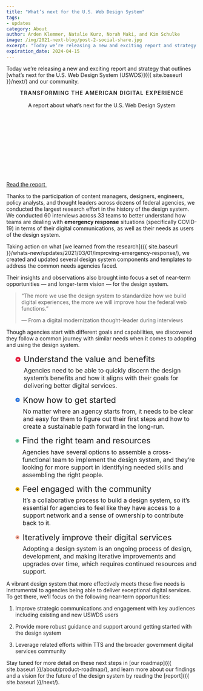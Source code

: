 ```yaml
---
title: "What’s next for the U.S. Web Design System"
tags:
- updates
category: About
author: Arden Klemmer, Natalie Kurz, Norah Maki, and Kim Schulke
image: /img/2021-next-blog/post-2-social-share.jpg
excerpt: "Today we’re releasing a new and exciting report and strategy that outlines what’s next for the U.S. Web Design System (USWDS) and our community."
expiration_date: 2024-04-15
---
```


Today we’re releasing a new and exciting report and strategy that outlines [what’s next for the U.S. Web Design System (USWDS)]({{ site.baseurl }}/next/) and our community.


<style type="text/css" scoped>

.next-page-card__subheading {
    text-transform: uppercase;
    display: block;
    font-size: .87rem;
    font-weight: 600;
    margin-bottom: 1rem;
    letter-spacing: .1em;
}

</style>
<div class="grid-col usa-card usa-card__media--exdent margin-y-5 margin-x-neg-1 height-full">
  <div class="usa-card__container">
    <header class="usa-card__header">
      <p class="next-page-card__subheading">
        Transforming the American digital experience
      </p>
      <p class="usa-card__heading text-bold">
        A report about what’s next for the U.S. Web Design System
      </p>
    </header>
    <div class="usa-card__media bg-base-darker">
      <div class="usa-card__img next-page-card__img width-full height-card-lg" style="background: url('{{ site.baseurl }}/img/next/hero-pattern-whats-next.svg') repeat-x bottom right;"></div>
    </div>
    <div class="usa-card__body">
    </div>
    <div class="usa-card__footer">
      <a class="usa-button text-no-wrap" href="{{ site.baseurl }}/next/" title="Transforming the American digital experience">
        Read the report
        <svg class="usa-icon usa-icon--size-1 text-top margin-left-1" aria-hidden="true" role="img">
          <use href="{{ site.baseurl }}/assets/img/sprite.svg#arrow_forward"></use>
        </svg>
      </a>
      </div>
  </div>
</div>

Thanks to the participation of content managers, designers, engineers, policy analysts, and thought leaders across dozens of federal agencies, we conducted the largest research effort in the history of the design system. We conducted 60 interviews across 33 teams to better understand how teams are dealing with **emergency response** situations (specifically COVID-19) in terms of their digital communications, as well as their needs as users of the design system.

Taking action on what [we learned from the research]({{ site.baseurl }}/whats-new/updates/2021/03/01/improving-emergency-response/), we created and updated several design system components and templates to address the common needs agencies faced.

Their insights and observations also brought into focus a set of near-term opportunities — and longer-term vision — for the design system.

> “The more we use the design system to standardize how we build digital experiences, the more we will improve how the federal web functions.”
>
> — From a digital modernization thought-leader during interviews


Though agencies start with different goals and capabilities, we discovered they follow a common journey with similar needs when it comes to adopting and using the design system.



<ul class="usa-icon-list site-icon-list usa-icon-list--size-lg margin-top-5 margin-bottom-4">
  <li class="usa-icon-list__item margin-bottom-2">
    <div class="usa-icon-list__icon text-ink">
      <svg class="usa-icon" aria-hidden="true" role="img" width="60" height="60" viewBox="0 0 60 60" fill="none" xmlns="http://www.w3.org/2000/svg">
        <circle cx="30" cy="30" r="30" fill="#E41D3D"/>
        <path d="M40.7992 28.34V32.4603C40.7992 32.7704 40.5479 33.0221 40.2374 33.0221H32.6213V40.6382C32.6213 40.9488 32.3696 41.2001 32.0594 41.2001H27.9391C27.6291 41.2001 27.3772 40.9488 27.3772 40.6382V33.0221H19.7611C19.4507 33.0221 19.1992 32.7704 19.1992 32.4603V28.34C19.1992 28.0297 19.4507 27.7781 19.7611 27.7781H27.3772V20.162C27.3772 19.8514 27.6291 19.6001 27.9391 19.6001H32.0594C32.3696 19.6001 32.6213 19.8514 32.6213 20.162V27.7781H40.2374C40.548 27.7781 40.7992 28.0297 40.7992 28.34Z" fill="white"/>
      </svg>
    </div>
    <div class="usa-icon-list__content">
      <p class="usa-icon-list__title text-bold">Understand the value and benefits</p>
      <p>Agencies need to be able to quickly discern the design system’s benefits and how it aligns with their goals for delivering better digital services.</p>
    </div>
  </li>

  <li class="usa-icon-list__item margin-bottom-2">
    <div class="usa-icon-list__icon text-ink">
      <svg class="usa-icon" aria-hidden="true" role="img" width="60" height="60" viewBox="0 0 60 60" fill="none" xmlns="http://www.w3.org/2000/svg">
        <circle cx="30" cy="30" r="30" fill="#2672DE"/>
        <path fill-rule="evenodd" clip-rule="evenodd" d="M31.1159 25.7695L20.3984 36.487L23.9123 40.0009L34.6291 29.2841V35.2565H39.5985V20.8L34.6291 20.8V20.8001H25.1419V25.7695H31.1159Z" fill="white"/>
      </svg>
    </div>
    <div class="usa-icon-list__content">
      <p class="usa-icon-list__title text-bold">Know how to get started</p>
      <p>No matter where an agency starts from, it needs to be clear and easy for them to figure out their first steps and how to create a sustainable path forward in the long-run.</p>
    </div>
  </li>

  <li class="usa-icon-list__item margin-bottom-2">
    <div class="usa-icon-list__icon text-ink">
      <svg class="usa-icon" aria-hidden="true" role="img" width="60" height="60" viewBox="0 0 60 60" fill="none" xmlns="http://www.w3.org/2000/svg">
        <circle cx="30" cy="30" r="30" fill="#74D7AD"/>
        <path fill-rule="evenodd" clip-rule="evenodd" d="M22.1657 36.3262L17.6016 31.762L21.9812 27.3824L26.5453 31.9465L38.0917 20.4001L42.4714 24.7798L30.925 36.3262L30.9251 36.3262L26.5454 40.7059L26.5454 40.7058L22.1657 36.3262Z" fill="#2E2E2E"/>
      </svg>
    </div>
    <div class="usa-icon-list__content">
      <p class="usa-icon-list__title text-bold">Find the right team and resources</p>
      <p>Agencies have several options to assemble a cross-functional team to implement the design system, and they’re looking for more support in identifying needed skills and assembling the right people.</p>
    </div>
  </li>

  <li class="usa-icon-list__item margin-bottom-2">
    <div class="usa-icon-list__icon text-ink">
      <svg class="usa-icon" aria-hidden="true" role="img" width="60" height="60" viewBox="0 0 60 60" fill="none" xmlns="http://www.w3.org/2000/svg">
        <circle cx="30" cy="30" r="30" fill="#F2B600"/>
        <path d="M41.1989 39.1999L20.2148 39.1999L41.1989 18.2158L41.1989 39.1999Z" fill="#2E2E2E"/>
        <path d="M18.3986 37.384L18.3986 16.4L28.8906 26.892L18.3986 37.384Z" fill="#2E2E2E"/>
      </svg>
    </div>
    <div class="usa-icon-list__content">
      <p class="usa-icon-list__title text-bold">Feel engaged with the community</p>
      <p>It’s a collaborative process to build a design system, so it’s essential for agencies to feel like they have access to a support network and a sense of ownership to contribute back to it.</p>
    </div>
  </li>

  <li class="usa-icon-list__item margin-bottom-2">
    <div class="usa-icon-list__icon text-ink">
      <svg class="usa-icon" aria-hidden="true" role="img" width="60" height="60" viewBox="0 0 60 60" fill="none" xmlns="http://www.w3.org/2000/svg">
        <circle cx="30" cy="30" r="30" fill="#F8A897"/>
        <path d="M36.2227 26.5083L36.2227 33.826L26.1361 33.826L26.1361 26.5083L36.2227 26.5083Z" fill="#2E2E2E"/>
        <path d="M18 34.6177L25.3177 34.6177L25.3177 41.9354L18 41.9354L18 34.6177Z" fill="#2E2E2E"/>
        <path d="M41.5625 18.3999L41.5625 41.9352L34.2448 41.9352L34.2448 18.3999L41.5625 18.3999Z" fill="#2E2E2E"/>
      </svg>
    </div>
    <div class="usa-icon-list__content">
      <p class="usa-icon-list__title text-bold">Iteratively improve their digital services</p>
      <p>Adopting a design system is an ongoing process of design, development, and making iterative improvements and upgrades over time, which requires continued resources and support.</p>
    </div>
  </li>

</ul>

A vibrant design system that more effectively meets these five needs is instrumental to agencies being able to deliver exceptional digital services. To get there, we’ll focus on the following near-term opportunities:

1.  Improve strategic communications and engagement with key audiences including existing and new USWDS users

2.  Provide more robust guidance and support around getting started with the design system

3.  Leverage related efforts within TTS and the broader government digital services community

Stay tuned for more detail on these next steps in [our roadmap]({{ site.baseurl }}/about/product-roadmap/), and learn more about our findings and a vision for the future of the design system by reading the [report]({{ site.baseurl }}/next/).

<style type="text/css" scoped>
// Please remove when icon-list is merged (https://github.com/uswds/uswds-site/pull/1140)

.usa-icon-list {
  font-family: Source Sans Pro Web, Helvetica Neue, Helvetica, Roboto, Arial, sans-serif;
  font-size: 1.06rem;
  line-height: 1.5;
  margin-bottom: 0;
  margin-top: 0;
  list-style-type: none;
  padding-left: 0;
  max-width: 72ex;
}
.usa-icon-list > li {
  margin-bottom: 0;
  max-width: unset;
}

.usa-icon-list__item {
  display: flex;
  font-size: 1.06rem;
  position: relative;
}
.usa-icon-list__item + .usa-icon-list__item {
  padding-top: 0.75rem;
}

.usa-prose .usa-icon-list {
  font-family: Source Sans Pro Web, Helvetica Neue, Helvetica, Roboto, Arial, sans-serif;
  font-size: 1.06rem;
  line-height: 1.5;
  margin-bottom: 0;
  margin-top: 0;
  list-style-type: none;
  padding-left: 0;
  max-width: 72ex;
}
.usa-prose .usa-icon-list > li {
  margin-bottom: 0;
  max-width: unset;
}
.usa-prose .usa-icon-list__item {
  display: flex;
  font-size: 1.06rem;
  position: relative;
}
.usa-prose .usa-icon-list__item + .usa-icon-list__item {
  padding-top: 0.75rem;
}

.usa-icon-list__icon .usa-icon {
  display: block;
  height: 1.59rem;
  margin-top: -1.5%;
  position: relative;
  width: 1.59rem;
}

.usa-icon-list--size-lg .usa-icon-list__icon .usa-icon {
  height: 1.995rem;
  margin-top: -1.5%;
  width: 1.995rem;
}
.usa-icon-list--size-lg .usa-icon-list__content {
  font-size: 1.33rem;
  padding-left: 0.532rem;
}
.usa-icon-list--size-lg .usa-icon-list__content > p,
.usa-icon-list--size-lg .usa-icon-list__content > h2,
.usa-icon-list--size-lg .usa-icon-list__content > h3,
.usa-icon-list--size-lg .usa-icon-list__content > h4,
.usa-icon-list--size-lg .usa-icon-list__content > h5,
.usa-icon-list--size-lg .usa-icon-list__content > h6,
.usa-icon-list--size-lg .usa-icon-list__content > ul,
.usa-icon-list--size-lg .usa-icon-list__content > ol,
.usa-icon-list--size-lg .usa-icon-list__content > div {
  font-size: initial;
}
.usa-icon-list--size-lg .usa-icon-list__content .usa-icon-list__title {
  font-size: 1.33rem;
}


@media all and (min-width: 30em) {
  .mobile-lg\:usa-icon-list--size-lg .usa-icon-list__icon .usa-icon {
    height: 1.995rem;
    margin-top: -1.5%;
    width: 1.995rem;
  }
  .mobile-lg\:usa-icon-list--size-lg .usa-icon-list__content {
    font-size: 1.33rem;
    padding-left: 0.532rem;
  }
  .mobile-lg\:usa-icon-list--size-lg .usa-icon-list__content > p,
.mobile-lg\:usa-icon-list--size-lg .usa-icon-list__content > h2,
.mobile-lg\:usa-icon-list--size-lg .usa-icon-list__content > h3,
.mobile-lg\:usa-icon-list--size-lg .usa-icon-list__content > h4,
.mobile-lg\:usa-icon-list--size-lg .usa-icon-list__content > h5,
.mobile-lg\:usa-icon-list--size-lg .usa-icon-list__content > h6,
.mobile-lg\:usa-icon-list--size-lg .usa-icon-list__content > ul,
.mobile-lg\:usa-icon-list--size-lg .usa-icon-list__content > ol,
.mobile-lg\:usa-icon-list--size-lg .usa-icon-list__content > div {
    font-size: initial;
  }
  .mobile-lg\:usa-icon-list--size-lg .usa-icon-list__content .usa-icon-list__title {
    font-size: 1.33rem;
  }
}

@media all and (min-width: 40em) {
  .tablet\:usa-icon-list--size-lg .usa-icon-list__icon .usa-icon {
    height: 1.995rem;
    margin-top: -1.5%;
    width: 1.995rem;
  }
  .tablet\:usa-icon-list--size-lg .usa-icon-list__content {
    font-size: 1.33rem;
    padding-left: 0.532rem;
  }
  .tablet\:usa-icon-list--size-lg .usa-icon-list__content > p,
.tablet\:usa-icon-list--size-lg .usa-icon-list__content > h2,
.tablet\:usa-icon-list--size-lg .usa-icon-list__content > h3,
.tablet\:usa-icon-list--size-lg .usa-icon-list__content > h4,
.tablet\:usa-icon-list--size-lg .usa-icon-list__content > h5,
.tablet\:usa-icon-list--size-lg .usa-icon-list__content > h6,
.tablet\:usa-icon-list--size-lg .usa-icon-list__content > ul,
.tablet\:usa-icon-list--size-lg .usa-icon-list__content > ol,
.tablet\:usa-icon-list--size-lg .usa-icon-list__content > div {
    font-size: initial;
  }
  .tablet\:usa-icon-list--size-lg .usa-icon-list__content .usa-icon-list__title {
    font-size: 1.33rem;
  }
}

@media all and (min-width: 64em) {
  .desktop\:usa-icon-list--size-lg .usa-icon-list__icon .usa-icon {
    height: 1.995rem;
    margin-top: -1.5%;
    width: 1.995rem;
  }
  .desktop\:usa-icon-list--size-lg .usa-icon-list__content {
    font-size: 1.33rem;
    padding-left: 0.532rem;
  }
  .desktop\:usa-icon-list--size-lg .usa-icon-list__content > p,
.desktop\:usa-icon-list--size-lg .usa-icon-list__content > h2,
.desktop\:usa-icon-list--size-lg .usa-icon-list__content > h3,
.desktop\:usa-icon-list--size-lg .usa-icon-list__content > h4,
.desktop\:usa-icon-list--size-lg .usa-icon-list__content > h5,
.desktop\:usa-icon-list--size-lg .usa-icon-list__content > h6,
.desktop\:usa-icon-list--size-lg .usa-icon-list__content > ul,
.desktop\:usa-icon-list--size-lg .usa-icon-list__content > ol,
.desktop\:usa-icon-list--size-lg .usa-icon-list__content > div {
    font-size: initial;
  }
  .desktop\:usa-icon-list--size-lg .usa-icon-list__content .usa-icon-list__title {
    font-size: 1.33rem;
  }
}

@media all and (min-width: 75em) {
  .desktop-lg\:usa-icon-list--size-lg .usa-icon-list__icon .usa-icon {
    height: 1.995rem;
    margin-top: -1.5%;
    width: 1.995rem;
  }
  .desktop-lg\:usa-icon-list--size-lg .usa-icon-list__content {
    font-size: 1.33rem;
    padding-left: 0.532rem;
  }
  .desktop-lg\:usa-icon-list--size-lg .usa-icon-list__content > p,
.desktop-lg\:usa-icon-list--size-lg .usa-icon-list__content > h2,
.desktop-lg\:usa-icon-list--size-lg .usa-icon-list__content > h3,
.desktop-lg\:usa-icon-list--size-lg .usa-icon-list__content > h4,
.desktop-lg\:usa-icon-list--size-lg .usa-icon-list__content > h5,
.desktop-lg\:usa-icon-list--size-lg .usa-icon-list__content > h6,
.desktop-lg\:usa-icon-list--size-lg .usa-icon-list__content > ul,
.desktop-lg\:usa-icon-list--size-lg .usa-icon-list__content > ol,
.desktop-lg\:usa-icon-list--size-lg .usa-icon-list__content > div {
    font-size: initial;
  }
  .desktop-lg\:usa-icon-list--size-lg .usa-icon-list__content .usa-icon-list__title {
    font-size: 1.33rem;
  }
}

.usa-icon-list__title {
  font-size: 1.06rem;
  line-height: 1.1;
  margin-bottom: 0;
  padding-top: 0.2em;
}
.usa-icon-list__title + * {
  margin-top: 0.5rem;
}

.usa-icon-list__content {
  font-size: 1.06rem;
  padding-left: 0.424rem;
}
.usa-icon-list__content > *:first-child {
  margin-top: 0;
}
.usa-icon-list__content > *:last-child {
  margin-bottom: 0;
}
.usa-icon-list__content ul li {
  list-style-type: disc;
}

</style>

